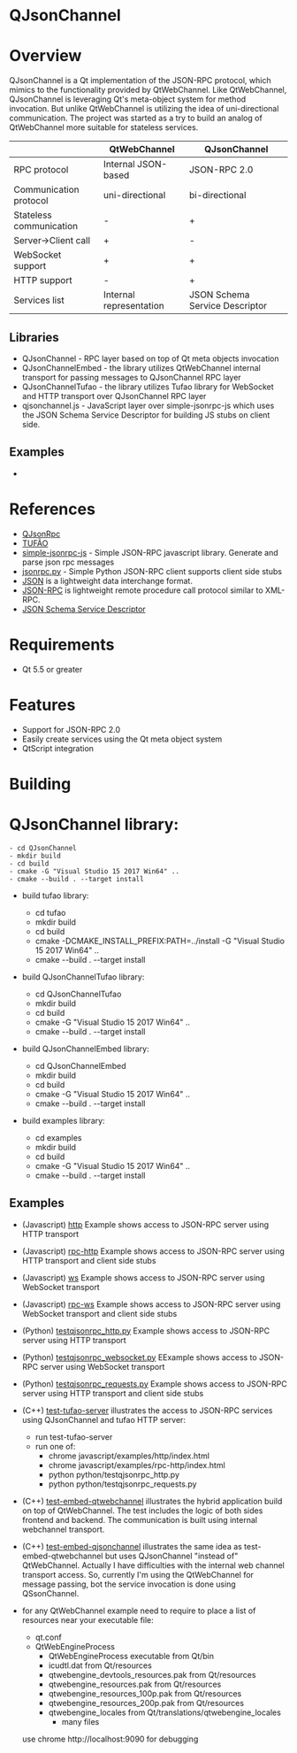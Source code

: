 # QJsonChannel

Overview
=======

QJsonChannel is a Qt implementation of the JSON-RPC protocol, which mimics to the functionality provided by QtWebChannel.
Like QtWebChannel, QJsonChannel is leveraging Qt's meta-object system for method invocation. But unlike QtWebChannel is utilizing the idea of uni-directional communication. The project was started as a try to build an analog of QtWebChannel more suitable for stateless services.

|                           | QtWebChannel          | QJsonChannel          |
|---                        |---                    |---                    |
| RPC protocol              | Internal JSON-based   | JSON-RPC 2.0          |
| Communication protocol    | uni-directional       | bi-directional        |
| Stateless communication   | -                     |  +                    |
| Server->Client call       | +                     |  -                    |
| WebSocket support         | +                     |  +                    |
| HTTP support              | -                     |  +                    |
| Services list             | Internal representation | JSON Schema Service Descriptor |

Libraries
--------
* QJsonChannel - RPC layer based on top of Qt meta objects invocation
* QJsonChannelEmbed - the library utilizes QtWebChannel internal transport for passing messages to QJsonChannel RPC layer
* QJsonChannelTufao - the library utilizes Tufao library for WebSocket and HTTP transport over QJsonChannel RPC layer
* qjsonchannel.js - JavaScript layer over simple-jsonrpc-js which uses the JSON Schema Service Descriptor for building JS stubs on client side. 

Examples
--------
* 

References
==========
- [QJsonRpc](https://bitbucket.org/devonit/qjsonrpc)
- [TUFÃO](http://vinipsmaker.github.io/tufao/)
- [simple-jsonrpc-js](https://github.com/jershell/simple-jsonrpc-js) - Simple JSON-RPC javascript library. Generate and parse json rpc messages
- [jsonrpc.py](https://www.simple-is-better.org/rpc/jsonrpc.py) - Simple Python JSON-RPC client supports client side stubs
- [JSON](http://www.json.org/) is a lightweight data interchange format.
- [JSON-RPC](http://jsonrpc.org/) is lightweight remote procedure call protocol similar to XML-RPC.
- [JSON Schema Service Descriptor](https://jsonrpc.org/historical/json-schema-service-descriptor.html)

Requirements
============

- Qt 5.5 or greater

Features
========

- Support for JSON-RPC 2.0
- Easily create services using the Qt meta object system
- QtScript integration

Building
========

# QJsonChannel library: 
    - cd QJsonChannel
    - mkdir build
    - cd build
    - cmake -G "Visual Studio 15 2017 Win64" ..
    - cmake --build . --target install

* build tufao library: 
    - cd tufao
    - mkdir build
    - cd build
    - cmake -DCMAKE_INSTALL_PREFIX:PATH=../install -G "Visual Studio 15 2017 Win64" ..
    - cmake --build . --target install

* build QJsonChannelTufao library: 
    - cd QJsonChannelTufao
    - mkdir build
    - cd build
    - cmake -G "Visual Studio 15 2017 Win64" ..
    - cmake --build . --target install

* build QJsonChannelEmbed library: 
    - cd QJsonChannelEmbed
    - mkdir build
    - cd build
    - cmake -G "Visual Studio 15 2017 Win64" ..
    - cmake --build . --target install

* build examples library: 
    - cd examples
    - mkdir build
    - cd build
    - cmake -G "Visual Studio 15 2017 Win64" ..
    - cmake --build . --target install

## Examples

* (Javascript) [http](https://github.com/kdeyev/QJsonChannel/blob/master/javascript/examples/http/index.html) Example shows access to JSON-RPC server using HTTP transport
* (Javascript) [rpc-http](https://github.com/kdeyev/QJsonChannel/blob/master/javascript/examples/rpc-http/index.html) Example shows access to JSON-RPC server using HTTP transport and client side stubs
* (Javascript) [ws](https://github.com/kdeyev/QJsonChannel/blob/master/javascript/examples/ws/index.html) Example shows access to JSON-RPC server using WebSocket transport
* (Javascript) [rpc-ws](https://github.com/kdeyev/QJsonChannel/blob/master/javascript/examples/rpc-ws/index.html) Example shows access to JSON-RPC server using WebSocket transport and client side stubs
* (Python) [testqjsonrpc_http.py](https://github.com/kdeyev/QJsonChannel/blob/master/python/testqjsonrpc_http.py) Example shows access to JSON-RPC server using HTTP transport
* (Python) [testqjsonrpc_websocket.py](https://github.com/kdeyev/QJsonChannel/blob/master/python/testqjsonrpc_websocket.py) EExample shows access to JSON-RPC server using WebSocket transport
* (Python) [testqjsonrpc_requests.py](https://github.com/kdeyev/QJsonChannel/blob/master/python/testqjsonrpc_requests.py) Example shows access to JSON-RPC server using HTTP transport and client side stubs
* (C++) [test-tufao-server](https://github.com/kdeyev/QJsonChannel/blob/master/examples/test-tufao-server/src/main.cpp) illustrates the access to JSON-RPC services using QJsonChannel and tufao HTTP server:
    - run test-tufao-server
    - run one of:
        - chrome javascript/examples/http/index.html
        - chrome javascript/examples/rpc-http/index.html
        - python python/testqjsonrpc_http.py
        - python python/testqjsonrpc_requests.py
* (C++) [test-embed-qtwebchannel](https://github.com/kdeyev/QJsonChannel/blob/master/examples/test-embed-qtwebchannel/src/main.cpp) illustrates the hybrid application build on top of QtWebChannel. 
    The test includes the logic of both sides frontend and backend. The communication is built using internal webchannel transport.
* (C++) [test-embed-qjsonchannel](https://github.com/kdeyev/QJsonChannel/blob/master/examples/test-embed-qjsonchannel/src/main.cpp) illustrates the same idea as test-embed-qtwebchannel but uses QJsonChannel "instead of" QtWebChannel.
    Actually I have difficulties with the internal web channel transport access.
    So, currently I'm using the QtWebChannel for message passing, bot the service invocation is done using QSsonChannel.

* for any QtWebChannel example need to require to place a list of resources near your executable file:
    - qt.conf
    - QtWebEngineProcess
        - QtWebEngineProcess executable         from Qt/bin
        - icudtl.dat                            from Qt/resources
        - qtwebengine_devtools_resources.pak    from Qt/resources
        - qtwebengine_resources.pak             from Qt/resources
        - qtwebengine_resources_100p.pak        from Qt/resources
        - qtwebengine_resources_200p.pak        from Qt/resources
        - qtwebengine_locales                   from Qt/translations/qtwebengine_locales
            -   many files 

    use chrome http://localhost:9090 for debugging